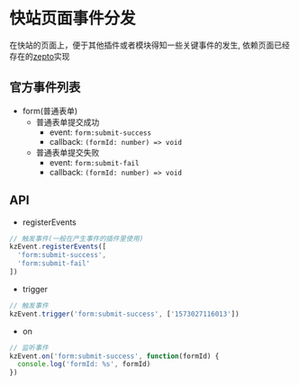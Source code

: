 # 快站页面事件分发

在快站的页面上，便于其他插件或者模块得知一些关键事件的发生, 
依赖页面已经存在的[zepto](https://zeptojs.com/#$.Event)实现

## 官方事件列表

- form(普通表单)
  - 普通表单提交成功
    + event: `form:submit-success` 
    + callback: `(formId: number) => void`
  - 普通表单提交失败
    + event: `form:submit-fail` 
    + callback: `(formId: number) => void`

## API

- registerEvents
```js
// 触发事件(一般在产生事件的插件里使用)
kzEvent.registerEvents([
  'form:submit-success',
  'form:submit-fail'
])
```

- trigger
```js
// 触发事件
kzEvent.trigger('form:submit-success', ['1573027116013'])
```

 - on
```js
// 监听事件
kzEvent.on('form:submit-success', function(formId) {
  console.log('formId: %s', formId)
})
```